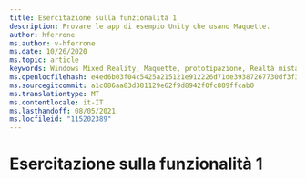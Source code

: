 ```yaml
---
title: Esercitazione sulla funzionalità 1
description: Provare le app di esempio Unity che usano Maquette.
author: hferrone
ms.author: v-hferrone
ms.date: 10/26/2020
ms.topic: article
keywords: Windows Mixed Reality, Maquette, prototipazione, Realtà mista, Realtà virtuale, REALTÀ VIRTUALE, MR, Feedback, Hub di Feedback, bug
ms.openlocfilehash: e4ed6b03f04c5425a215121e912226d71de39387267730df3f32eae5e49dba56
ms.sourcegitcommit: a1c086aa83d381129e62f9d8942f0fc889ffcab0
ms.translationtype: MT
ms.contentlocale: it-IT
ms.lasthandoff: 08/05/2021
ms.locfileid: "115202389"
---
```

# <a name="feature-1-tutorial"></a>Esercitazione sulla funzionalità 1

<!-- TODO(Harrison/Stefan): Need cool header image from tutorial -->

<!-- TODO(Stefan): Create tutorial content and screenshots -->
